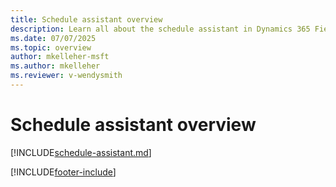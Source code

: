 ```yaml
---
title: Schedule assistant overview
description: Learn all about the schedule assistant in Dynamics 365 Field Service.
ms.date: 07/07/2025
ms.topic: overview
author: mkelleher-msft
ms.author: mkelleher
ms.reviewer: v-wendysmith
---
```


# Schedule assistant overview

[!INCLUDE[schedule-assistant.md](../shared/urs/schedule-assistant.md)]

[!INCLUDE[footer-include](../includes/footer-banner.md)]
